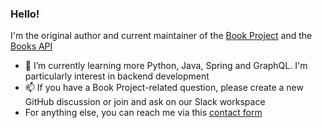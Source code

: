 ### Hello!

I'm the original author and current maintainer of the [Book Project](https://github.com/Project-Books/book-project) and the [Books API](https://github.com/Project-Books/books-api)

- 🌱 I’m currently learning more Python, Java, Spring and GraphQL. I'm particularly interest in backend development
- 📫 If you have a Book Project-related question, please create a new GitHub discussion or join and ask on our Slack workspace
- For anything else, you can reach me via this [contact form](https://karan648584.typeform.com/to/nJWxDDeL)
